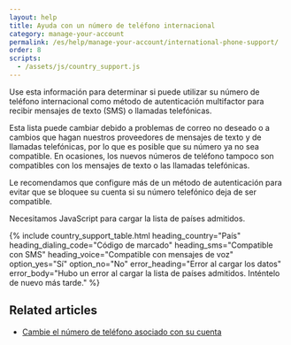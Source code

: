 ```yaml
---
layout: help
title: Ayuda con un número de teléfono internacional
category: manage-your-account
permalink: /es/help/manage-your-account/international-phone-support/
order: 8
scripts:
  - /assets/js/country_support.js
---
```


Use esta información para determinar si puede utilizar su número de teléfono internacional como método de autenticación multifactor para recibir mensajes de texto (SMS) o llamadas telefónicas.

Esta lista puede cambiar debido a problemas de correo no deseado o a cambios que hagan nuestros proveedores de mensajes de texto y de llamadas telefónicas, por lo que es posible que su número ya no sea compatible. En ocasiones, los nuevos números de teléfono tampoco son compatibles con los mensajes de texto o las llamadas telefónicas.

Le recomendamos que configure más de un método de autenticación para evitar que se bloquee su cuenta si su número telefónico deja de ser compatible.

<noscript>
  Necesitamos JavaScript para cargar la lista de países admitidos.
</noscript>

{% include country_support_table.html
           heading_country="País"
           heading_dialing_code="Código de marcado"
           heading_sms="Compatible con SMS"
           heading_voice="Compatible con mensajes de voz"
           option_yes="Sí"
           option_no="No"
           error_heading="Error al cargar los datos"
           error_body="Hubo un error al cargar la lista de países admitidos. Inténtelo de nuevo más tarde." %}

## Related articles

* [Cambie el número de teléfono asociado con su cuenta](/es/help/manage-your-account/change-your-phone-number/)
